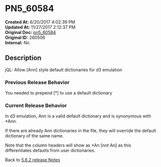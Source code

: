 # PN5_60584

**Created At:** 6/20/2017 4:02:39 PM  
**Updated At:** 11/27/2017 2:12:37 PM  
**Original Doc:** [pn5_60584](https://docs.jbase.com/36526-5-6-2-release-notes/pn5_60584)  
**Original ID:** 260506  
**Internal:** No  

## Description

jQL: Allow [Ann] style default dictionaries for d3 emulation

### Previous Release Behavior

You needed to prepend [\*] to use a default dictionary

### Current Release Behavior

In d3 emulation, Ann is a valid default dictionary and is synonymous with \*Ann.

If there are already Ann dictionaries in the file, they will override the default dictionary of the same name.

Note that the column headers will show as \*An [not An] as this differentiates defaults from user dictionaries.

Back to [5.6.2 release Notes](./../README.md)

